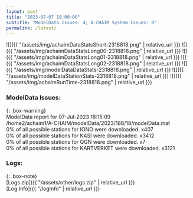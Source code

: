 ```yaml
---
layout: post
title: "2023-07-07 18:00:00"
subtitle: "ModelData Issues: 4; A-CHAIM System Issues: 0"
permalink: /latest/
---
```


![]({{ "/assets/img/achaimDataStatsShort-2318818.png" | relative_url }})
![]({{ "/assets/img/achaimDataStatsLong00-2318818.png" | relative_url }})
![]({{ "/assets/img/achaimDataStatsLong01-2318818.png" | relative_url }})
![]({{ "/assets/img/achaimDataStatsLong02-2318818.png" | relative_url }})
![]({{ "/assets/img/modelDataDataStats-2318818.png" | relative_url }})
![]({{ "/assets/img/modelDataStationStats-2318818.png" | relative_url }})
![]({{ "/assets/img/achaimRunTime-2318818.png" | relative_url }})


### ModelData Issues:  
  
{: .box-warning}  
 ModelData report for 07-Jul-2023 18:15:09   
 /home2/achaim1/A-CHAIM/modelData/2023/188/18/modelData.mat   
 0% of all possible stations for IONO were downloaded. x407   
 0% of all possible stations for KASI were downloaded. x3412   
 0% of all possible stations for QGN were downloaded. x7   
 0% of all possible stations for KARTVERKET were downloaded. x3121   
  


### Logs:  
  
{: .box-note}  
[Logs.zip]({{ "/assets/other/logs.zip" | relative_url }})  
[Log Info]({{ "/logInfo" | relative_url }})  
